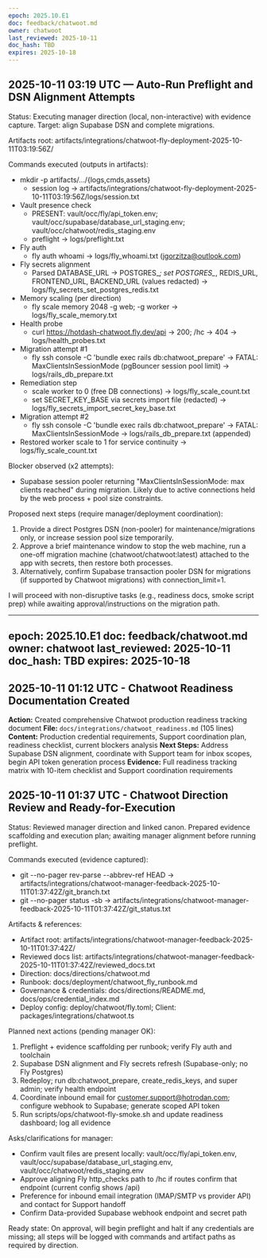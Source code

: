 ```yaml
---
epoch: 2025.10.E1
doc: feedback/chatwoot.md
owner: chatwoot
last_reviewed: 2025-10-11
doc_hash: TBD
expires: 2025-10-18
---
```


## 2025-10-11 03:19 UTC — Auto-Run Preflight and DSN Alignment Attempts

Status: Executing manager direction (local, non-interactive) with evidence capture. Target: align Supabase DSN and complete migrations.

Artifacts root: artifacts/integrations/chatwoot-fly-deployment-2025-10-11T03:19:56Z/

Commands executed (outputs in artifacts):
- mkdir -p artifacts/.../{logs,cmds,assets}
  - session log → artifacts/integrations/chatwoot-fly-deployment-2025-10-11T03:19:56Z/logs/session.txt
- Vault presence check
  - PRESENT: vault/occ/fly/api_token.env; vault/occ/supabase/database_url_staging.env; vault/occ/chatwoot/redis_staging.env
  - preflight → logs/preflight.txt
- Fly auth
  - fly auth whoami → logs/fly_whoami.txt (jgorzitza@outlook.com)
- Fly secrets alignment
  - Parsed DATABASE_URL → POSTGRES_*; set POSTGRES_*, REDIS_URL, FRONTEND_URL, BACKEND_URL (values redacted) → logs/fly_secrets_set_postgres_redis.txt
- Memory scaling (per direction)
  - fly scale memory 2048 -g web; -g worker → logs/fly_scale_memory.txt
- Health probe
  - curl https://hotdash-chatwoot.fly.dev/api → 200; /hc → 404 → logs/health_probes.txt
- Migration attempt #1
  - fly ssh console -C 'bundle exec rails db:chatwoot_prepare' → FATAL: MaxClientsInSessionMode (pgBouncer session pool limit) → logs/rails_db_prepare.txt
- Remediation step
  - scale worker to 0 (free DB connections) → logs/fly_scale_count.txt
  - set SECRET_KEY_BASE via secrets import file (redacted) → logs/fly_secrets_import_secret_key_base.txt
- Migration attempt #2
  - fly ssh console -C 'bundle exec rails db:chatwoot_prepare' → FATAL: MaxClientsInSessionMode → logs/rails_db_prepare.txt (appended)
- Restored worker scale to 1 for service continuity → logs/fly_scale_count.txt

Blocker observed (x2 attempts):
- Supabase session pooler returning "MaxClientsInSessionMode: max clients reached" during migration. Likely due to active connections held by the web process + pool size constraints.

Proposed next steps (require manager/deployment coordination):
1) Provide a direct Postgres DSN (non-pooler) for maintenance/migrations only, or increase session pool size temporarily.
2) Approve a brief maintenance window to stop the web machine, run a one-off migration machine (chatwoot/chatwoot:latest) attached to the app with secrets, then restore both processes.
3) Alternatively, confirm Supabase transaction pooler DSN for migrations (if supported by Chatwoot migrations) with connection_limit=1.

I will proceed with non-disruptive tasks (e.g., readiness docs, smoke script prep) while awaiting approval/instructions on the migration path.

---
epoch: 2025.10.E1
doc: feedback/chatwoot.md
owner: chatwoot
last_reviewed: 2025-10-11
doc_hash: TBD
expires: 2025-10-18
---

<!-- Log new updates below. Include timestamp, command/output, and evidence path. -->

## 2025-10-11 01:12 UTC - Chatwoot Readiness Documentation Created
**Action:** Created comprehensive Chatwoot production readiness tracking document
**File:** `docs/integrations/chatwoot_readiness.md` (105 lines)
**Content:** Production credential requirements, Support coordination plan, readiness checklist, current blockers analysis
**Next Steps:** Address Supabase DSN alignment, coordinate with Support team for inbox scopes, begin API token generation process
**Evidence:** Full readiness tracking matrix with 10-item checklist and Support coordination requirements

## 2025-10-11 01:37 UTC - Chatwoot Direction Review and Ready-for-Execution
Status: Reviewed manager direction and linked canon. Prepared evidence scaffolding and execution plan; awaiting manager alignment before running preflight.

Commands executed (evidence captured):
- git --no-pager rev-parse --abbrev-ref HEAD → artifacts/integrations/chatwoot-manager-feedback-2025-10-11T01:37:42Z/git_branch.txt
- git --no-pager status -sb → artifacts/integrations/chatwoot-manager-feedback-2025-10-11T01:37:42Z/git_status.txt

Artifacts & references:
- Artifact root: artifacts/integrations/chatwoot-manager-feedback-2025-10-11T01:37:42Z/
- Reviewed docs list: artifacts/integrations/chatwoot-manager-feedback-2025-10-11T01:37:42Z/reviewed_docs.txt
- Direction: docs/directions/chatwoot.md
- Runbook: docs/deployment/chatwoot_fly_runbook.md
- Governance & credentials: docs/directions/README.md, docs/ops/credential_index.md
- Deploy config: deploy/chatwoot/fly.toml; Client: packages/integrations/chatwoot.ts

Planned next actions (pending manager OK):
1) Preflight + evidence scaffolding per runbook; verify Fly auth and toolchain
2) Supabase DSN alignment and Fly secrets refresh (Supabase-only; no Fly Postgres)
3) Redeploy; run db:chatwoot_prepare, create_redis_keys, and super admin; verify health endpoint
4) Coordinate inbound email for customer.support@hotrodan.com; configure webhook to Supabase; generate scoped API token
5) Run scripts/ops/chatwoot-fly-smoke.sh and update readiness dashboard; log all evidence

Asks/clarifications for manager:
- Confirm vault files are present locally: vault/occ/fly/api_token.env, vault/occ/supabase/database_url_staging.env, vault/occ/chatwoot/redis_staging.env
- Approve aligning Fly http_checks path to /hc if routes confirm that endpoint (current config shows /api)
- Preference for inbound email integration (IMAP/SMTP vs provider API) and contact for Support handoff
- Confirm Data-provided Supabase webhook endpoint and secret path

Ready state: On approval, will begin preflight and halt if any credentials are missing; all steps will be logged with commands and artifact paths as required by direction.
